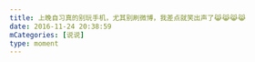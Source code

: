 ```yaml
---
title: 上晚自习真的别玩手机，尤其别刷微博，我差点就笑出声了😹😹😹😹
date: 2016-11-24 20:38:59
mCategories: [说说]
type: moment
---
```


